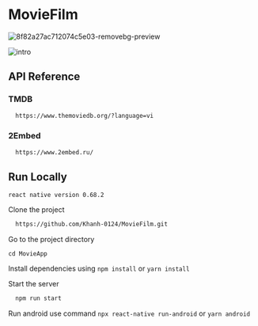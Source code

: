 # MovieFilm


![8f82a27ac712074c5e03-removebg-preview](https://user-images.githubusercontent.com/58600088/171362341-8eaffc05-b17d-4edd-b9ff-e0727bbfc75a.png)


![intro](https://user-images.githubusercontent.com/58600088/171839928-8cdd0e5c-8de5-4bf5-9ffb-92392f71db34.gif)

## API Reference

### TMDB

```bash
  https://www.themoviedb.org/?language=vi
```
### 2Embed
```bash
  https://www.2embed.ru/
```

## Run Locally

`react native version 0.68.2`

Clone the project

```bash
  https://github.com/Khanh-0124/MovieFilm.git
```

Go to the project directory

`cd MovieApp`

Install dependencies using `npm install` or `yarn install`

Start the server

```bash
  npm run start
```

Run android use command `npx react-native run-android` or `yarn android`
